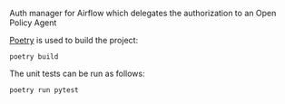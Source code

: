 Auth manager for Airflow which delegates the authorization to an Open Policy
Agent

[Poetry](https://python-poetry.org/) is used to build the project:

    poetry build

The unit tests can be run as follows:

    poetry run pytest

